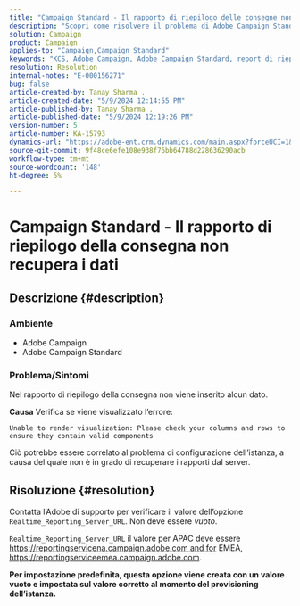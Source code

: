 ```yaml
---
title: "Campaign Standard - Il rapporto di riepilogo delle consegne non recupera i dati"
description: "Scopri come risolvere il problema di Adobe Campaign Standard, per cui nel rapporto di riepilogo della consegna non vengono inseriti dati."
solution: Campaign
product: Campaign
applies-to: "Campaign,Campaign Standard"
keywords: "KCS, Adobe Campaign, Adobe Campaign Standard, report di riepilogo della consegna, non recupera dati, risoluzione dei problemi, Realtime_Reporting_Server_URL"
resolution: Resolution
internal-notes: "E-000156271"
bug: false
article-created-by: Tanay Sharma .
article-created-date: "5/9/2024 12:14:55 PM"
article-published-by: Tanay Sharma .
article-published-date: "5/9/2024 12:19:26 PM"
version-number: 5
article-number: KA-15793
dynamics-url: "https://adobe-ent.crm.dynamics.com/main.aspx?forceUCI=1&pagetype=entityrecord&etn=knowledgearticle&id=a7e082ba-fd0d-ef11-9f89-000d3a345e57"
source-git-commit: 9f48ce6efe108e938f76bb64788d228636290acb
workflow-type: tm+mt
source-wordcount: '148'
ht-degree: 5%

---
```


# Campaign Standard - Il rapporto di riepilogo della consegna non recupera i dati

## Descrizione {#description}


### Ambiente

- Adobe Campaign
- Adobe Campaign Standard


### Problema/Sintomi

Nel rapporto di riepilogo della consegna non viene inserito alcun dato.

<b>Causa</b>
Verifica se viene visualizzato l’errore:


```
Unable to render visualization: Please check your columns and rows to ensure they contain valid components
```


Ciò potrebbe essere correlato al problema di configurazione dell’istanza, a causa del quale non è in grado di recuperare i rapporti dal server.


## Risoluzione {#resolution}


Contatta l’Adobe di supporto per verificare il valore dell’opzione `Realtime_Reporting_Server_URL`. Non deve essere *vuoto*.

`Realtime_Reporting_Server_URL` il valore per APAC deve essere https://reportingservicena.campaign.adobe.com and for EMEA, https://reportingserviceemea.campaign.adobe.com.

<b>Per impostazione predefinita, questa opzione viene creata con un valore vuoto e impostata sul valore corretto al momento del provisioning dell’istanza.</b>
